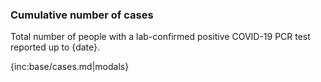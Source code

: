 ### Cumulative number of cases 

Total number of people with a lab-confirmed positive COVID-19 PCR test reported up to {date}.

{inc:base/cases.md|modals}